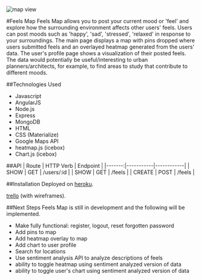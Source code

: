 ![map view](http://i.imgur.com/w5k86Wc.png "Feels Map")  


#Feels Map
Feels Map allows you to post your current mood or 'feel' and explore how the surrounding environment affects other users' feels. Users can post moods such as 'happy', 'sad', 'stressed', 'relaxed' in response to your surroundings. The main page displays a map with pins dropped where users submitted feels and an overlayed heatmap generated from the users' data. The user's profile page shows a visualization of their posted feels. The data would potentially be useful/interesting to urban planners/architects, for example, to find areas to study that contribute to different moods.

##Technologies Used
* Javascript
* AngularJS
* Node.js
* Express
* MongoDB
* HTML
* CSS (Materialize)
* Google Maps API
* heatmap.js (icebox)
* Chart.js (icebox)

##API
|  Route | HTTP Verb | Endpoint   | 
|-------:|-----------|------------|
| SHOW   | GET       | /users/:id |
| SHOW   | GET       | /feels     |
| CREATE | POST      | /feels     | 



##Installation 
Deployed on [heroku](https://limitless-harbor-67340.herokuapp.com/).

[trello](https://trello.com/b/gG3qeyUY/feels-map-app) (with wireframes).

##Next Steps
Feels Map is still in development and the following will be implemented.
 
* Make fully functional: register, logout, reset forgotten password
* Add pins to map
* Add heatmap overlay to map
* Add chart to user profile
* Search for locations
* Use sentiment analysis API to analyze descriptions of feels
 * ability to toggle heatmap using sentiment analyzed version of data
 * ability to toggle user's chart using sentiment analyzed version of data

